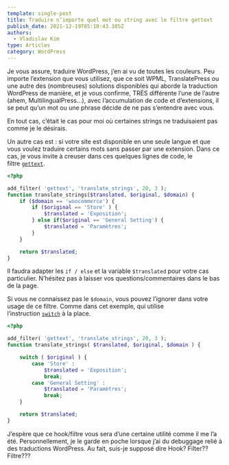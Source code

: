 ```yaml
---
template: single-post
title: Traduire n’importe quel mot ou string avec le filtre gettext
publish_date: 2021-12-19T05:10:43.105Z
authors:
  - Vladislav Kim
type: Articles
category: WordPress
---
```


Je vous assure, traduire WordPress, j’en ai vu de toutes les couleurs. Peu importe l’extension que vous utilisez, que ce soit WPML, TranslatePress ou une autre des (nombreuses) solutions disponibles qui aborde la traduction WordPress de manière, et je vous confirme, TRÈS différente l’une de l’autre (ahem, MultilingualPress…), avec l’accumulation de code et d’extensions, il se peut qu’un mot ou une phrase décide de ne pas s’entendre avec vous.

En tout cas, c’était le cas pour moi où certaines strings ne traduisaient pas comme je le désirais.

Un autre cas est : si votre site est disponible en une seule langue et que vous voulez traduire certains mots sans passer par une extension. Dans ce cas, je vous invite à creuser dans ces quelques lignes de code, le filtre [`gettext`](https://developer.wordpress.org/reference/hooks/gettext/).

```php
<?php

add_filter( 'gettext', 'translate_strings', 20, 3 );
function translate_strings($translated, $original, $domain) {
	if ($domain == 'woocommerce') {
		if ($original == 'Store' ) {
			$translated = 'Exposition';
		} else if($original == 'General Setting') {
			$translated = 'Paramètres';
		}
	}

	return $translated;
}
```

Il faudra adapter les `if / else` et la variable `$translated` pour votre cas particulier. N’hésitez pas à laisser vos questions/commentaires dans le bas de la page.

Si vous ne connaissez pas le `$domain`, vous pouvez l’ignorer dans votre usage de ce filtre. Comme dans cet exemple, qui utilise l’instruction [`switch`](https://www.php.net/manual/fr/control-structures.switch.php) à la place.

```php
<?php

add_filter( 'gettext', 'translate_strings', 20, 3 );
function translate_strings( $translated, $original, $domain ) {

	switch ( $original ) {
		case 'Store' :
			$translated = 'Exposition';
			break;
		case 'General Setting' :
			$translated = 'Paramètres';
			break;
	}

	return $translated;
}
```

J’espère que ce hook/filtre vous sera d’une certaine utilité comme il me l’a été. Personnellement, je le garde en poche lorsque j’ai du debuggage relié à des traductions WordPress. Au fait, suis-je supposé dire Hook? Filter?? Filtre???
